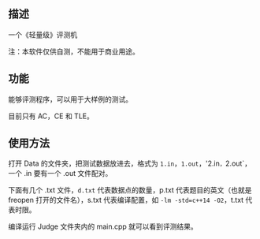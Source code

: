 ## 描述
一个《轻量级》评测机

注：本软件仅供自测，不能用于商业用途。

## 功能
能够评测程序，可以用于大样例的测试。

目前只有 AC，CE 和 TLE。

## 使用方法
打开 Data 的文件夹，把测试数据放进去，格式为 `1.in`，`1.out`，'2.in`，`2.out`，一个 .in 要有一个 .out 文件配对。

下面有几个 .txt 文件，`d.txt` 代表数据点的数量，p.txt 代表题目的英文（也就是 freopen 打开的文件名），s.txt 代表编译配置，如 `-lm -std=c++14 -O2`，t.txt 代表时限。

编译运行 Judge 文件夹内的 main.cpp 就可以看到评测结果。
